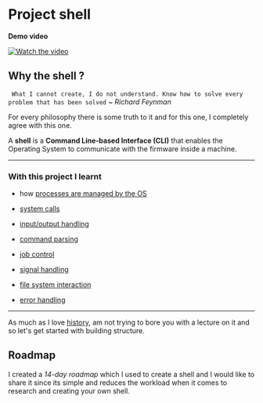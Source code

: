 # Project shell

**Demo video**

<a href="https://www.youtube.com/watch?v=l0e9i8zXcIs" target="_blank">
  <img src="https://img.youtube.com/vi/l0e9i8zXcIs/0.jpg" alt="Watch the video">
</a>


## Why the shell ?

` What I cannot create, I do not understand.
Know how to solve every problem that has been solved` ~ *Richard Feynman*

For every philosophy there is some truth to  it and for this one, I completely agree with this one.

A **shell** is a **Command Line-based Interface (CLI)** that enables the Operating System to communicate with the firmware inside a machine.

----

### With this project I learnt

- how [processes are managed by the OS](https://www.geeksforgeeks.org/introduction-of-process-management/)

- [system calls](https://www.geeksforgeeks.org/introduction-of-system-call/)

- [input/output handling](https://www.geeksforgeeks.org/introduction-to-input-output-interface/)

- [command parsing](https://bito.ai/resources/c-parse-string-c-string-explained/)

- [job control](https://ftp.gnu.org/old-gnu/Manuals/glibc-2.2.3/html_chapter/libc_27.html)

- [signal handling](https://medium.com/@razika28/signals-ad83f38f80b6)

- [file system interaction](https://www.geeksforgeeks.org/basics-file-handling-c/
)
- [error handling](https://www.geeksforgeeks.org/error-handling-in-c/)

----
As much as I  love [history](https://developer.ibm.com/tutorials/l-linux-shells/), am not trying to bore you with a lecture on it and so let's get started with building structure.

## Roadmap

I created a *14-day roadmap* which I used to create a shell and I would like to share it since its simple and reduces the workload when it comes to research and creating your own shell.